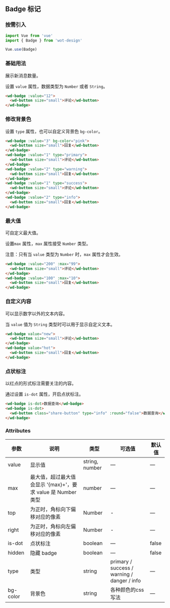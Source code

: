 ## Badge 标记

### 按需引入

```javascript
import Vue from 'vue'
import { Badge } from 'wot-design'

Vue.use(Badge)
```

### 基础用法

展示新消息数量。

设置 `value` 属性，数据类型为 `Number` 或者 `String`。

```html
<wd-badge :value="12">
  <wd-button size="small">评论</wd-button>
</wd-badge>
```

### 修改背景色

设置 `type` 属性，也可以自定义背景色 `bg-color`。

```html
<wd-badge :value="3" bg-color="pink">
  <wd-button size="small">回复</wd-button>
</wd-badge>
<wd-badge :value="1" type="primary">
  <wd-button size="small">评论</wd-button>
</wd-badge>
<wd-badge :value="2" type="warning">
  <wd-button size="small">回复</wd-button>
</wd-badge>
<wd-badge :value="1" type="success">
  <wd-button size="small">评论</wd-button>
</wd-badge>
<wd-badge :value="2" type="info">
  <wd-button size="small">回复</wd-button>
</wd-badge>
```

### 最大值

可自定义最大值。

设置`max` 属性，`max` 属性接受 `Number` 类型。

注意：只有当 `value` 类型为 `Number` 时，`max` 属性才会生效。

```html
<wd-badge :value="200" :max="99">
  <wd-button size="small">评论</wd-button>
</wd-badge>
<wd-badge :value="100" :max="10">
  <wd-button size="small">回复</wd-button>
</wd-badge>
```

### 自定义内容

可以显示数字以外的文本内容。

当 `value` 值为 `String` 类型时可以用于显示自定义文本。

```html
<wd-badge value="new">
  <wd-button size="small">评论</wd-button>
</wd-badge>
<wd-badge value="hot">
  <wd-button size="small">回复</wd-button>
</wd-badge>
```

### 点状标注

以红点的形式标注需要关注的内容。

通过设置 `is-dot` 属性，开启点状标注。

```html
<wd-badge is-dot>数据查询</wd-badge>
<wd-badge is-dot>
  <wd-button class="share-button" type="info" :round="false">数据查询</wd-button>
</wd-badge>
```

### Attributes

| 参数          | 说明            | 类型            | 可选值                 | 默认值   |
|------------- |---------------- |---------------- |---------------------- |-------- |
| value        | 显示值           | string, number  |          —            |    —    |
| max          | 最大值，超过最大值会显示 '{max}+'，要求 value 是 Number 类型    | number  |         —              |     —    |
| top    | 为正时，角标向下偏移对应的像素             | Number          | - |    —    |
| right    | 为正时，角标向左偏移对应的像素              | Number          | - |    —    |
| is-dot       | 点状标注           | boolean         |         —             |  false  |
| hidden       | 隐藏 badge       | boolean         |         —             |  false  |
| type         | 类型             | string          | primary / success / warning / danger / info |    —    |
| bg-color    | 背景色             | string          | 各种颜色的css写法 |    —    |
